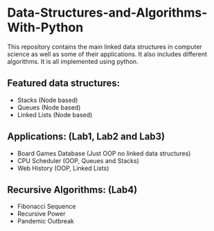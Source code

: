 # Data-Structures-and-Algorithms-With-Python
This repository contains the main linked data structures in computer science as well as some of their applications. It also includes different algorithms. 
It is all implemented using python.

## Featured data structures:
- Stacks (Node based)
- Queues (Node based)
- Linked Lists (Node based)

## Applications: (Lab1, Lab2 and Lab3)
- Board Games Database (Just OOP no linked data structures)
- CPU Scheduler (OOP, Queues and Stacks)
- Web History (OOP, Linked Lists)

## Recursive Algorithms: (Lab4)
- Fibonacci Sequence
- Recursive Power
- Pandemic Outbreak 


